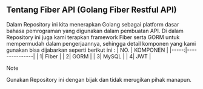 ## Tentang Fiber API (Golang Fiber Restful API)
Dalam Repository ini kita menerapkan Golang sebagai platform dasar bahasa pemrograman yang digunakan dalam pembuatan API.
Di dalam Repository ini juga kami terapkan framework Fiber serta GORM untuk mempermudah dalam pengerjaannya, sehingga detail komponen yang kami gunakan bisa dijabarkan seperti berikut ini :
| NO. | KOMPONEN       |
|-----:|---------------|
|     1| Fiber         |
|     2| GORM          |
|     3| MySQL         |
|     4| JWT           |

> [!NOTE]
> Gunakan Repository ini dengan bijak dan tidak merugikan pihak manapun.

